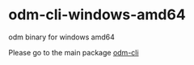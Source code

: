 # odm-cli-windows-amd64

odm binary for windows amd64

Please go to the main package [odm-cli](https://www.npmjs.com/package/@hembrow-innovations/odm-cli)
